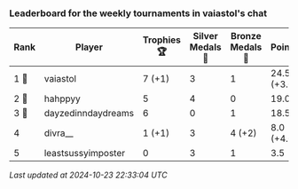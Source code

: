 ### Leaderboard for the weekly tournaments in vaiastol's chat
| Rank | Player | Trophies 🏆 | Silver Medals 🥈 | Bronze Medals 🥉 | Points |
|------|--------|-------------|------------------|------------------|--------|
| 1 🥇 | vaiastol | 7 (+1) | 3 | 1 | 24.5 (+3.0) |
| 2 🥈 | hahppyy | 5 | 4 | 0 | 19.0 |
| 3 🥉 | dayzedinndaydreams | 6 | 0 | 1 | 18.5 |
| 4 | divra__ | 1 (+1) | 3 | 4 (+2) | 8.0 (+4.0) |
| 5 | leastsussyimposter | 0 | 3 | 1 | 3.5 |

_Last updated at 2024-10-23 22:33:04 UTC_